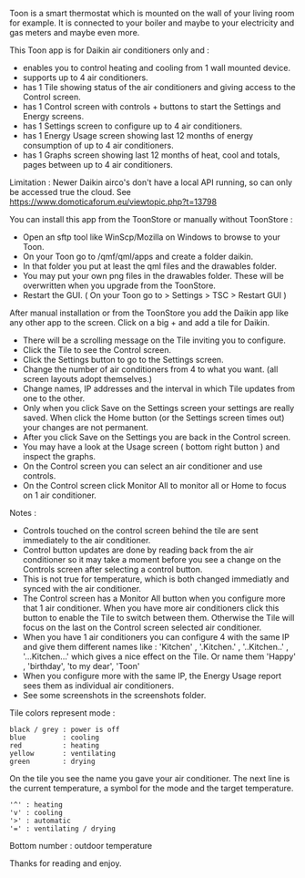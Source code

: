 Toon is a smart thermostat which is mounted on the wall of your living room for example.
It is connected to your boiler and maybe to your electricity and gas meters and maybe even more.

This Toon app is for Daikin air conditioners only and : 
    
 - enables you to control heating and cooling from 1 wall mounted device.
 - supports up to 4 air conditioners.
 - has 1 Tile showing status of the air conditioners and giving access to the Control screen.
 - has 1 Control screen with controls + buttons to start the Settings and Energy screens.
 - has 1 Settings screen to configure up to 4 air conditioners.
 - has 1 Energy Usage screen showing last 12 months of energy consumption of up to 4 air conditioners.
 - has 1 Graphs screen showing last 12 months of heat, cool and totals, pages between up to 4 air conditioners.

Limitation : Newer Daikin airco's don't have a local API running, so can only be accessed true the cloud. 
See https://www.domoticaforum.eu/viewtopic.php?t=13798

You can install this app from the ToonStore or manually without ToonStore :

 - Open an sftp tool like WinScp/Mozilla on Windows to browse to your Toon.
 - On your Toon go to /qmf/qml/apps and create a folder daikin.
 - In that folder you put at least the qml files and the drawables folder.
 - You may put your own png files in the drawables folder.
   These will be overwritten when you upgrade from the ToonStore.
 - Restart the GUI. ( On your Toon go to > Settings > TSC > Restart GUI )

After manual installation or from the ToonStore you add the Daikin app like any other app to the screen.
Click on a big + and add a tile for Daikin.

 - There will be a scrolling message on the Tile inviting you to configure.
 - Click the Tile to see the Control screen.
 - Click the Settings button to go to the Settings screen.
 - Change the number of air conditioners from 4 to what you want. (all screen layouts adopt themselves.) 
 - Change names, IP addresses and the interval in which Tile updates from one to the other.
 - Only when you click Save on the Settings screen your settings are really saved.
    When click the Home button (or the Settings screen times out) your changes are not permanent.
 - After you click Save on the Settings you are back in the Control screen.
 - You may have a look at the Usage screen ( bottom right button ) and inspect the graphs.
 - On the Control screen you can select an air conditioner and use controls.
 - On the Control screen click Monitor All to monitor all or Home to focus on 1 air conditioner.
 
Notes :
 - Controls touched on the control screen behind the tile are sent immediately to the air conditioner.
 - Control button updates are done by reading back from the air conditioner so it may take a moment before you 
   see a change on the Controls screen after selecting a control button.
 - This is not true for temperature, which is both changed immediatly and synced with the air conditioner.
 - The Control screen has a Monitor All button when you configure more that 1 air conditioner.
   When you have more air conditioners click this button to enable the Tile to switch between them.
   Otherwise the Tile will focus on the last on the Control screen selected air conditioner.
 - When you have 1 air conditioners you can configure 4 with the same IP and give them different names like :
   'Kitchen' , '.Kitchen.' , '..Kitchen..' , '...Kitchen...' which gives a nice effect on the Tile.
   Or name them 'Happy' , 'birthday', 'to my dear', 'Toon'
 - When you configure more with the same IP, the Energy Usage report sees them as individual air conditioners.
 - See some screenshots in the screenshots folder.

Tile colors represent mode :

    black / grey : power is off
    blue         : cooling
    red          : heating
    yellow       : ventilating
    green        : drying
    
On the tile you see the name you gave your air conditioner.
The next line is the current temperature, a symbol for the mode and the target temperature.

    '^' : heating
    'v' : cooling
    '>' : automatic
    '=' : ventilating / drying

Bottom number : outdoor temperature

Thanks for reading and enjoy.
